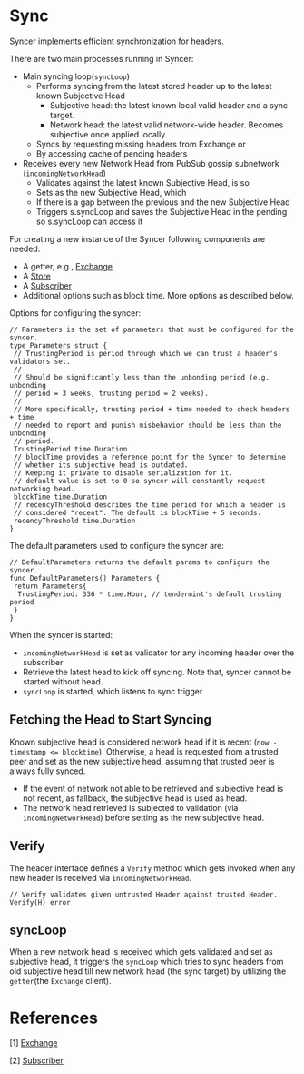 # Sync

Syncer implements efficient synchronization for headers.

There are two main processes running in Syncer:

* Main syncing loop(`syncLoop`)
  * Performs syncing from the latest stored header up to the latest known Subjective Head
    * Subjective head: the latest known local valid header and a sync target.
    * Network head: the latest valid network-wide header. Becomes subjective once applied locally.
  * Syncs by requesting missing headers from Exchange or
  * By accessing cache of pending headers
* Receives every new Network Head from PubSub gossip subnetwork (`incomingNetworkHead`)
  * Validates against the latest known Subjective Head, is so
  * Sets as the new Subjective Head, which
  * If there is a gap between the previous and the new Subjective Head
  * Triggers s.syncLoop and saves the Subjective Head in the pending so s.syncLoop can access it

For creating a new instance of the Syncer following components are needed:

* A getter, e.g., [Exchange][exchange]
* A [Store][store]
* A [Subscriber][subscriber]
* Additional options such as block time. More options as described below.

Options for configuring the syncer:

```
// Parameters is the set of parameters that must be configured for the syncer.
type Parameters struct {
 // TrustingPeriod is period through which we can trust a header's validators set.
 //
 // Should be significantly less than the unbonding period (e.g. unbonding
 // period = 3 weeks, trusting period = 2 weeks).
 //
 // More specifically, trusting period + time needed to check headers + time
 // needed to report and punish misbehavior should be less than the unbonding
 // period.
 TrustingPeriod time.Duration
 // blockTime provides a reference point for the Syncer to determine
 // whether its subjective head is outdated.
 // Keeping it private to disable serialization for it.
 // default value is set to 0 so syncer will constantly request networking head.
 blockTime time.Duration
 // recencyThreshold describes the time period for which a header is
 // considered "recent". The default is blockTime + 5 seconds.
 recencyThreshold time.Duration
}
```

The default parameters used to configure the syncer are:

```
// DefaultParameters returns the default params to configure the syncer.
func DefaultParameters() Parameters {
 return Parameters{
  TrustingPeriod: 336 * time.Hour, // tendermint's default trusting period
 }
}
```

When the syncer is started:

* `incomingNetworkHead` is set as validator for any incoming header over the subscriber
* Retrieve the latest head to kick off syncing. Note that, syncer cannot be started without head.
* `syncLoop` is started, which listens to sync trigger

## Fetching the Head to Start Syncing

Known subjective head is considered network head if it is recent (`now - timestamp <= blocktime`). Otherwise, a head is requested from a trusted peer and set as the new subjective head, assuming that trusted peer is always fully synced.

* If the event of network not able to be retrieved and subjective head is not recent, as fallback, the subjective head is used as head.
* The network head retrieved is subjected to validation (via `incomingNetworkHead`) before setting as the new subjective head.

## Verify

The header interface defines a `Verify` method which gets invoked when any new header is received via `incomingNetworkHead`.

```
// Verify validates given untrusted Header against trusted Header.
Verify(H) error
```

## syncLoop

When a new network head is received which gets validated and set as subjective head, it triggers the `syncLoop` which tries to sync headers from old subjective head till new network head (the sync target) by utilizing the `getter`(the `Exchange` client).

# References

[1] [Exchange][exchange]

[2] [Subscriber][subscriber]

[exchange]: https://github.com/celestiaorg/go-header/blob/main/p2p/exchange.go
[subscriber]: https://github.com/celestiaorg/go-header/blob/main/p2p/subscriber.go
[store]: https://github.com/celestiaorg/go-header/blob/main/store/store.md
